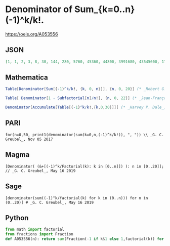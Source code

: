 # Denominator of Sum\_\{k\=0\.\.n\} \(\-1\)^k/k\!\.
https://oeis.org/A053556
## JSON
```JSON
[1, 1, 2, 3, 8, 30, 144, 280, 5760, 45360, 44800, 3991680, 43545600, 172972800, 6706022400, 93405312000, 42268262400, 22230464256000, 376610217984000, 250298560512000, 11640679464960000, 196503623737344000, 17841281393295360000]
```
## Mathematica
```Mathematica
Table[Denominator[Sum[(-1)^k/k!, {k, 0, n}]], {n, 0, 20}] (* _Robert G. Wilson v_, Oct 13 2005 *)
```
```Mathematica
Table[ Denominator[1 - Subfactorial[n]/n!], {n, 0, 22}] (* _Jean-François Alcover_, Feb 11 2014 *)
```
```Mathematica
Denominator[Accumulate[Table[(-1)^k/k!,{k,0,30}]]] (* _Harvey P. Dale_, Aug 22 2016 *)
```
## PARI
```PARI
for(n=0,50, print1(denominator(sum(k=0,n,(-1)^k/k!)), ", ")) \\ _G. C. Greubel_, Nov 05 2017
```
## Magma
```Magma
[Denominator( (&+[(-1)^k/Factorial(k): k in [0..n]]) ): n in [0..20]]; // _G. C. Greubel_, May 16 2019
```
## Sage
```Sage
[denominator(sum((-1)^k/factorial(k) for k in (0..n))) for n in (0..20)] # _G. C. Greubel_, May 16 2019
```
## Python
```Python
from math import factorial
from fractions import Fraction
def A053556(n): return sum(Fraction(-1 if k&1 else 1,factorial(k)) for k in range(n+1)).denominator # _Chai Wah Wu_, Jul 31 2023
```
